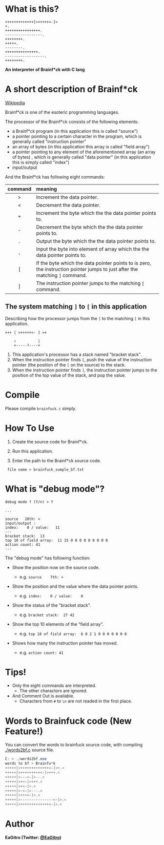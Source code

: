 
# What is this?
```
+++++++++++++[>+++++<-]>
+.
++++++++++++++++.  
-----------------.
++++++++.
+++++.       
--------.
+++++++++++++++.
------------------.
++++++++.

```

**An interpreter of Brainf*ck with C lang**


# A short description of Brainf*ck

[Wikipedia](https://en.wikipedia.org/wiki/Brainfuck)

Brainf*ck is one of the esoteric programming languages.

The processor of the Brainf*ck consists of the following elements: 
* a Brainf*ck program  (in this application this is called "source")
* a pointer pointing to a certain character in the program, which is generally called "instruction pointer" 
* an array of bytes  (in this application this array is called "field array")
* a pointer pointing to any element of the aforementioned array (an array of bytes) , which is generally called "data pointer" (in this application this is simply called "index")
* input/output


And the Brainf*ck has following eight commands:

| command | meaning |
| :-: | :-- |
| > | Increment the data pointer. |
| < | Decrement the data pointer. |
| + | Increment the byte which the the data pointer points to. |
| - | Decrement the byte which the the data pointer points to. |
| . | Output the byte which the the data pointer points to. |
| , | Input the byte into element of array which the the data pointer points to. |
| [ | If the byte which the data pointer points to is zero, the instruction pointer jumps to just after the matching `]` command. |
| ] | The instruction pointer jumps to the matching `[` command. |

## The system matching `]` to `[` in this application

Describing how the processor jumps from the `]` to the matching `[` in this application.
```
+++ [ >+++++<- ] >+

    ↑          |
    +-----?----+
```

1. This application's processor has a stack named "bracket stack".
1. When the instruction pointer finds `[`, push the value of the instruction pointer (the position of the `[` on the source) to the stack.  
1. When the instruction pointer finds `]`, the instruction pointer jumps to the position of the top value of the stack, and pop the value.





# Compile

Please compile `brainfuck.c` simply. 


# How To Use

1. Create the source code for Brainf*ck.

1. Run this application.

1. Enter the path to the Brainf*ck source code.
  ```
   file name > brainfuck_sumple_bf.txt
  ```

# What is "debug mode"?

```
debug mode ? (Y/n) > Y

...

source   20th: <
input/output :
index:    0 / value:   11
---
bracket stack:  13
top 10 of field array:  11 15 0 0 0 0 0 0 0 0 0
action count: 41
---

```

The "debug mode" has following function:

* Show the position now on the source code.
  * e.g.  `source    7th: +`

* Show the position and the value where the data pointer points.
  * e.g.  `index:    0 / value:    8`

* Show the status of the "bracket stack".
  * e.g.  `bracket stack:  27 42`
  
* Show the top 10 elements of the "field array".
  * e.g.  `top 10 of field array:  6 0 2 1 0 0 0 0 0 0 0`
 
* Shows how many the instruction pointer has moved.
  * e.g.  `action count: 41`
  

# Tips!

* Only the eight commands are interpreted.
  * The other charactors are ignored.
* And Comment Out is available.
  * Characters from `#` to `\n` are not readed in the first place.


# **Words to Brainfuck code (New Feature!)**

You can convert the words to brainfuck source code, with compiling [./words2bf.c](`words2bf.c`) source file.

```powershell
C: > ./words2bf.exe
words to bf > Brainfu*k
+++++[>+++++++++++++<-]>+.<
+++++[>+++++++++<-]>+++.<
+++++[>---<-]>--.<
+++++[>+<-]>+++.<
+++++[>+<-]>.<
+++++[>-<-]>---.<
+++++[>+++<-]>.<
+++++[>---------------<-]>.<
+++++[>+++++++++++++<-]>.<
```

  
# Author

**EaGitro (Twitter: [@EaGitro](https://twitter.com/EaGitro))** 





